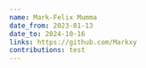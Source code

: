 ```yaml
---
name: Mark-Felix Mumma
date_from: 2023-01-13
date_to: 2024-10-16
links: https://github.com/Markxy
contributions: test
---
```

